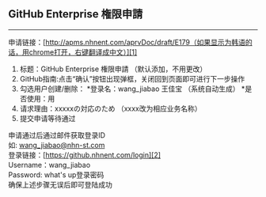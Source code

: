 ## GitHub Enterprise 権限申請 ##


----------


申请链接：[http://apms.nhnent.com/aprvDoc/draft/E179（如果显示为韩语的话，用chrome打开，右键翻译成中文）][1]
 1. 标题：GitHub Enterprise 権限申請 （默认添加，不用更改）
 2. GitHub指南:点击“确认”按钮出现弹框，关闭回到页面即可进行下一步操作
 3. 勾选用户创建/删除：
      *登录名：wang_jiabao 王佳宝 （系统自动生成） 
      *是否使用：用
 4. 请求理由：xxxxxの対応のため （xxxx改为相应业务名称）
 5. 提交申请等待通过
 
申请通过后通过邮件获取登录ID   
如: wang_jiabao@nhn-st.com  
登录链接：[https://github.nhnent.com/login][2]  
Username：wang_jiabao  
Password: what's up登录密码  
确保上述步骤无误后即可登陆成功  

 
  [1]: http://apms.nhnent.com/aprvDoc/draft/E179
  [2]: https://github.nhnent.com/login
